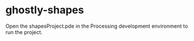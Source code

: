 # ghostly-shapes

Open the shapesProject.pde in the Processing development environment to run the project.
